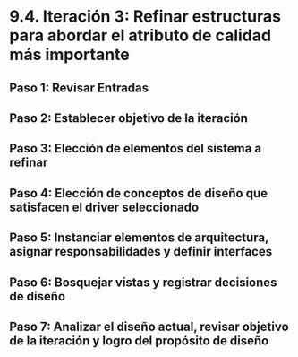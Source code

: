 # 9.4. Iteración 3: Refinar estructuras para abordar el atributo de calidad más importante

## Paso 1: Revisar Entradas
## Paso 2: Establecer objetivo de la iteración
## Paso 3: Elección de elementos del sistema a refinar
## Paso 4: Elección de conceptos de diseño que satisfacen el driver seleccionado
## Paso 5: Instanciar elementos de arquitectura, asignar responsabilidades y definir interfaces
## Paso 6: Bosquejar vistas y registrar decisiones de diseño
## Paso 7: Analizar el diseño actual, revisar objetivo de la iteración y logro del propósito de diseño